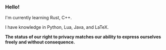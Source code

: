 ### Hello!

I'm currently learning Rust, C++.

I have knowledge in Python, Lua, Java, and LaTeX.

**The status of our right to privacy matches our ability to express ourselves freely and without consequence.**

<!--
**carlos-miller-466/carlos-miller-466** is a ✨ _special_ ✨ repository because its `README.md` (this file) appears on your GitHub profile.

Here are some ideas to get you started:

- 🔭 I’m currently working on ...
- 🌱 I’m currently learning ...
- 👯 I’m looking to collaborate on ...
- 🤔 I’m looking for help with ...
- 💬 Ask me about ...
- 📫 How to reach me: ...
- 😄 Pronouns: ...
- ⚡ Fun fact: ...
-->
